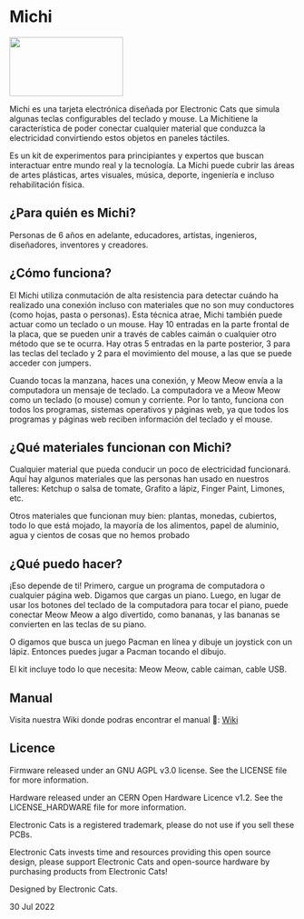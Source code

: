 # Michi

<a href="https://electroniccats.com/store/michi/">
  <img src="https://electroniccats.com/wp-content/uploads/badge_store.png" width="200" height="104" />
</a>


  Michi es una tarjeta electrónica diseñada por Electronic Cats  que simula algunas teclas configurables del teclado y mouse.  La Michitiene la característica de poder conectar cualquier material que conduzca la electricidad convirtiendo estos objetos en paneles táctiles. 

  Es un kit de experimentos para principiantes y expertos que buscan interactuar entre mundo real y la tecnología. La Michi puede cubrir las áreas de artes plásticas, artes visuales, música, deporte, ingeniería e  incluso rehabilitación física.

## ¿Para quién es Michi? 

  Personas de 6 años en adelante, educadores, artistas, ingenieros, diseñadores, inventores y creadores. 

## ¿Cómo funciona? 

  El Michi utiliza conmutación de alta resistencia para detectar cuándo ha realizado una conexión incluso con materiales que no son muy conductores (como hojas, pasta o personas). Esta técnica atrae, Michi también puede actuar como un teclado o un mouse. Hay 10 entradas en la parte frontal de la placa, que se pueden unir a través de cables caimán o cualquier otro método que se te ocurra. Hay otras 5 entradas en la parte posterior, 3 para las teclas del teclado y 2 para el movimiento del mouse, a las que se puede acceder con jumpers.

  Cuando tocas la manzana, haces una conexión, y Meow Meow envía a la computadora un mensaje de teclado. La computadora ve a Meow Meow como un teclado (o mouse) comun y corriente. Por lo tanto, funciona con todos los programas, sistemas operativos y páginas web, ya que todos los programas y páginas web reciben información del teclado y el mouse.

## ¿Qué materiales funcionan con Michi? 

  Cualquier material que pueda conducir un poco de electricidad funcionará. Aquí hay algunos materiales que las personas han usado en nuestros talleres: Ketchup o salsa de tomate, Grafito a lápiz, Finger Paint, Limones, etc.

  Otros materiales que funcionan muy bien: plantas, monedas, cubiertos, todo lo que está mojado, la mayoría de los alimentos, papel de aluminio, agua y cientos de cosas que no hemos probado

## ¿Qué puedo hacer?

  ¡Eso depende de ti! Primero, cargue un programa de computadora o cualquier página web. Digamos que cargas un piano. Luego, en lugar de usar los botones del teclado de la computadora para tocar el piano, puede conectar Meow Meow a algo divertido, como bananas, y las bananas se convierten en las teclas de su piano. 

  O digamos que busca un juego Pacman en línea y dibuje un joystick con un lápiz. Entonces puedes jugar a Pacman tocando el dibujo. 

  El kit incluye todo lo que necesita: Meow Meow, cable caiman, cable USB. 

  
## Manual

Visita nuestra Wiki donde podras encontrar el manual 📖: [Wiki](https://github.com/ElectronicCats/michi/wiki)

## Licence

Firmware released under an GNU AGPL v3.0 license. See the LICENSE file for more information.

Hardware released under an CERN Open Hardware Licence v1.2. See the LICENSE_HARDWARE file for more information.

Electronic Cats is a registered trademark, please do not use if you sell these PCBs.

Electronic Cats invests time and resources providing this open source design, please support Electronic Cats and open-source hardware by purchasing products from Electronic Cats!

Designed by Electronic Cats.

30 Jul 2022
